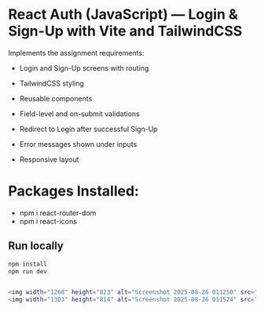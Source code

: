 
 # React Auth (JavaScript) — Login & Sign-Up with Vite and TailwindCSS

  Implements the assignment requirements:
  - Login and Sign-Up screens with routing
  - TailwindCSS styling

  - Reusable components
  - Field-level and on-submit validations
  - Redirect to Login after successful Sign-Up
  - Error messages shown under inputs
  - Responsive layout
    
  # Packages Installed:
  - npm i react-router-dom
  - npm i react-icons
    
  ## Run locally
  ```bash
  npm install
  npm run dev


<img width="1268" height="823" alt="Screenshot 2025-08-26 011250" src="https://github.com/user-attachments/assets/fd222db8-04b3-4360-8968-309d68166930" />
<img width="1303" height="814" alt="Screenshot 2025-08-26 011524" src="https://github.com/user-attachments/assets/8f239065-2549-4acb-95aa-5c916a860f1f" />
